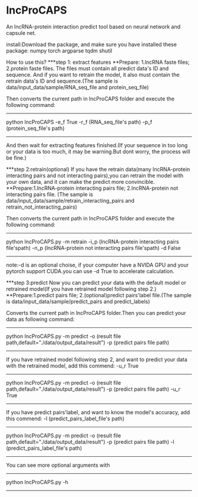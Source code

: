 # lncProCAPS
An lncRNA-protein interaction predict tool based on  neural network and capsule net.

install:Download the package, and make sure you have installed these package:
numpy
torch
argparse
tqdm
shutil

How to use this?
***step 1: extract features
**Prepare: 1.lncRNA faste files; 2.protein faste files.
The files must contain all predict data's ID and sequence. And if you want to retrain the model, it also must contain the retrain data's ID and sequence.(The sample is data/input_data/sample/RNA_seq_file and protein_seq_file)

Then converts the current path in lncProCAPS folder and execute the following command:
*****************************
python lncProCAPS -e_f True -r_f (RNA_seq_file's path) -p_f (protein_seq_file's path)
*****************************
And then wait for extracting features finished.(If your sequence in too long or your data is too much, it may be warning.But dont worry, the process will be fine.)


***step 2:retrain(optional)
If you have the retrain data(many lncRNA-protein interacting pairs and not interacting pairs),you can retrain the model with your own data, and it can make the predict more convincible.
**Prepare:1.lncRNA-protein interacting pairs file; 2.lncRNA-protein not interacting pairs file.
(The sample is data/input_data/sample/retrain_interacting_pairs and retrain_not_interacting_pairs)

Then converts the current path in lncProCAPS folder and execute the following command:
*****************************
python lncProCAPS.py -m retrain -i_p (lncRNA-protein interacting pairs file'spath) -n_p (lncRNA-protein not interacting pairs file'spath) -d False
*****************************
note:-d is an optional choise, if your computer have a NVIDA GPU and your pytorch support CUDA.you can use -d True to accelerate calculation.


***step 3:predict
Now you can predict your data with the default model or retrained model(If you have retrained model following step 2.)
**Prepare:1.predict pairs file; 2.(optional)predict pairs'label file.(The sample is data/input_data/sample/predict_pairs and predict_labels)

Converts the current path in lncProCAPS folder.Then you can predict your data as following command:
*****************************
python lncProCAPS.py -m predict -o (result file path,default="./data/output_data/result") -p (predict pairs file path)
*****************************

If you have retrained model following step 2, and want to predict your data with the retrained model, add this commend: -u_r True
*****************************
python lncProCAPS.py -m predict -o (result file path,default="./data/output_data/result") -p (predict pairs file path) -u_r True
*****************************

If you have predict pairs'label, and want to know the model's accuracy, add this commend: -l (predict_pairs_label_file's path)
*****************************
python lncProCAPS.py -m predict -o (result file path,default="./data/output_data/result") -p (predict pairs file path) -l (predict_pairs_label_file's path)
*****************************

You can see more optional arguments with  
*****************************
python lncProCAPS.py -h
*****************************
